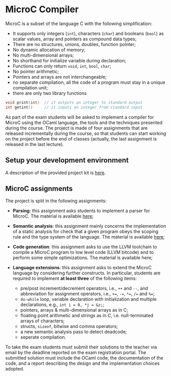 # MicroC Compiler

MicroC is a subset of the language C with the following simplification:

* It supports only integers (`int`), characters (`char`) and booleans (`bool`) as scalar values, array and pointers as compound data types;
* There are no structures, unions, doubles, function pointer;
* No dynamic allocation of memory;
* No multi-dimensional arrays;
* No shorthand for initialize variable during declaration;
* Functions can only return `void`, `int`, `bool`, `char`;
* No pointer arithmetic;
* Pointers and arrays are not interchangeable;
* no separate compilation, all the code of a program must stay in a unique compilation unit;
* there are only two library functions
```C
void print(int)  // it outputs an integer to standard output
int getint()     // it inputs an integer from standard input 
```

As part of the exam students will be asked to implement a compiler for MicroC using the OCaml language, the tools and the techniques presented during the course. 
The project is made of four assignments that are released incrementally during the course, so that students can start working on the project before the end of classes (actually, the last assignment is released in the last lecture).


## Setup your development environment

A description of the provided project kit is [here](SETUP.md).

## MicroC assignments

The project is split in the following assignments:

* **Parsing**: this assignment asks students to implement a parser for MicroC. The material is available [here](microc-parser/); 

* **Semantic analysis**: this assignment mainly concerns the implementation of a static analysis for check that a given program obeys the scoping rule and the type system of the language. The material is available [here](microc-semantic-analysis/);

* **Code generation**: this assignment asks to use the LLVM toolchain to compile a MicroC program to low level code (LLVM bitcode) and to perform some simple optimizations. The material is available here; 

* **Language extensions**: this assignment asks to extend the MicroC language by considering further constructs. In particular, students are required to implement **at least three** of the following items: 
    * pre/post increment/decrement operators, i.e., `++` and `--`, and  abbreviation for assignment operators, i.e., `+=`, `-=`, `*=`, `/=` and `%=`;
    * `do-while` loop, variable declaration with initialization and multiple declarations, e.g., `int i = 0, *j = &z;`;
    * pointers, arrays & multi-dimensional arrays as in C;
    * floating point arithmetic and strings as in C, i.e. null-terminated arrays of characters;
    * structs, `sizeof`, bitwise and comma operators;
    * a new semantic analysis pass to detect deadcode;
    * seperate compilation. 

To take the exam students must submit their solutions to the teacher via email by the deadline reported on the exam registration portal.
The submitted solution must include the OCaml code, the documentation of the code, and a report describing the design and the implementation choices adopted.
